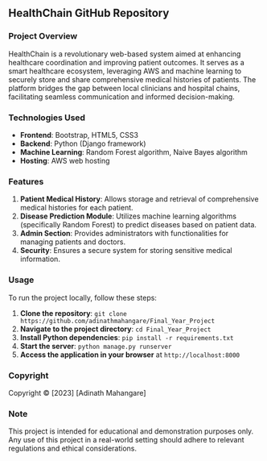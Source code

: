 ## HealthChain GitHub Repository

### Project Overview
HealthChain is a revolutionary web-based system aimed at enhancing healthcare coordination and improving patient outcomes. It serves as a smart healthcare ecosystem, leveraging AWS and machine learning to securely store and share comprehensive medical histories of patients. The platform bridges the gap between local clinicians and hospital chains, facilitating seamless communication and informed decision-making.

### Technologies Used
- **Frontend**: Bootstrap, HTML5, CSS3
- **Backend**: Python (Django framework)
- **Machine Learning**: Random Forest algorithm, Naive Bayes algorithm
- **Hosting**: AWS web hosting

### Features
1. **Patient Medical History**: Allows storage and retrieval of comprehensive medical histories for each patient.
2. **Disease Prediction Module**: Utilizes machine learning algorithms (specifically Random Forest) to predict diseases based on patient data.
3. **Admin Section**: Provides administrators with functionalities for managing patients and doctors.
4. **Security**: Ensures a secure system for storing sensitive medical information.

### Usage
To run the project locally, follow these steps:
1. **Clone the repository**: `git clone https://github.com/adinathmahangare/Final_Year_Project`
2. **Navigate to the project directory**: `cd Final_Year_Project`
3. **Install Python dependencies**: `pip install -r requirements.txt`
4. **Start the server**: `python manage.py runserver`
5. **Access the application in your browser** at `http://localhost:8000`


### Copyright
Copyright © [2023] [Adinath Mahangare]

### Note
This project is intended for educational and demonstration purposes only. Any use of this project in a real-world setting should adhere to relevant regulations and ethical considerations.
